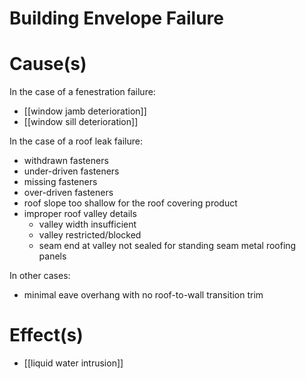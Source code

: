 # Building Envelope Failure

# Cause(s)

In the case of a fenestration failure:
- [[window jamb deterioration]]
- [[window sill deterioration]]

In the case of a roof leak failure:
- withdrawn fasteners
- under-driven fasteners
- missing fasteners
- over-driven fasteners
- roof slope too shallow for the roof covering product
- improper roof valley details
  - valley width insufficient
  - valley restricted/blocked
  - seam end at valley not sealed for standing seam metal roofing panels

In other cases:
- minimal eave overhang with no roof-to-wall transition trim

# Effect(s)

- [[liquid water intrusion]]

